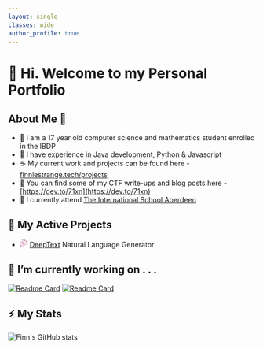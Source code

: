 ```yaml
---
layout: single
classes: wide
author_profile: true
---
```


<h1>👋 Hi. Welcome to my Personal Portfolio</h1>

## About Me 📌

- 🍩 I am a 17 year old computer science and mathematics student enrolled in the IBDP
- 🐍 I have experience in Java development, Python & Javascript
- ☕ My current work and projects can be found here - [finnlestrange.tech/projects](https://finnlestrange.tech/projects)
- 📠 You can find some of my CTF write-ups and blog posts here - [https://dev.to/71xn](https://dev.to/71xn)
- 🎒 I currently attend [The International School Aberdeen](https://github.com/InternationalSchoolAberdeen)

## 🧠 My Active Projects

- ![](https://github.com/InternationalSchoolAberdeen/aiproject/raw/main/favicon-16x16.png) [DeepText](https://internationalschoolaberdeen.github.io/aiproject/) Natural Language Generator

## 🔭 I’m currently working on . . .

[![Readme Card](https://github-readme-stats.vercel.app/api/pin/?username=71xn&repo=DeepText&theme=material-palenight)](https://github.com/71xn/DeepText)
[![Readme Card](https://github-readme-stats.vercel.app/api/pin/?username=71xn&repo=learning-python&theme=material-palenight)](https://github.com/71xn/learning-python)

## ⚡ My Stats

![Finn's GitHub stats](https://github-readme-stats.vercel.app/api?username=71xn&show_icons=true&theme=material-palenight)
